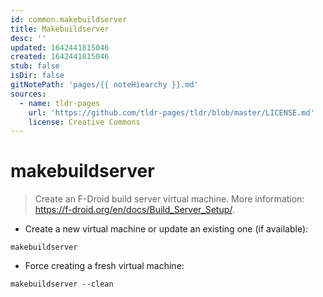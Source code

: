 ```yaml
---
id: common.makebuildserver
title: Makebuildserver
desc: ''
updated: 1642441815046
created: 1642441815046
stub: false
isDir: false
gitNotePath: 'pages/{{ noteHiearchy }}.md'
sources:
  - name: tldr-pages
    url: 'https://github.com/tldr-pages/tldr/blob/master/LICENSE.md'
    license: Creative Commons
---
```

# makebuildserver

> Create an F-Droid build server virtual machine.
> More information: <https://f-droid.org/en/docs/Build_Server_Setup/>.

- Create a new virtual machine or update an existing one (if available):

`makebuildserver`

- Force creating a fresh virtual machine:

`makebuildserver --clean`

